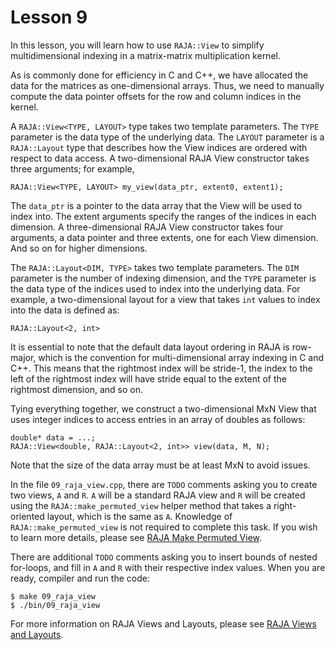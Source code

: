 # Lesson 9

In this lesson, you will learn how to use `RAJA::View` to simplify
multidimensional indexing in a matrix-matrix multiplication kernel.

As is commonly done for efficiency in C and C++, we have allocated the data for
the matrices as one-dimensional arrays. Thus, we need to manually compute the
data pointer offsets for the row and column indices in the kernel.

A `RAJA::View<TYPE, LAYOUT>` type takes two template parameters. The `TYPE`
parameter is the data type of the underlying data. The `LAYOUT` parameter
is a `RAJA::Layout` type that describes how the View indices are ordered
with respect to data access. A two-dimensional RAJA View constructor takes
three arguments; for example, 
```
RAJA::View<TYPE, LAYOUT> my_view(data_ptr, extent0, extent1);
```
The `data_ptr` is a pointer to the data array that the View will be used to
index into. The extent arguments specify the ranges of the indices in each 
dimension. A three-dimensional RAJA View constructor takes four arguments,
a data pointer and three extents, one for each View dimension. And so on for
higher dimensions.

The `RAJA::Layout<DIM, TYPE>` takes two template parameters. The `DIM` parameter
is the number of indexing dimension, and the `TYPE` parameter is the data type
of the indices used to index into the underlying data. For example, a
two-dimensional layout for a view that takes `int` values to index into the
data is defined as:
```
RAJA::Layout<2, int>
```

It is essential to note that the default data layout ordering in RAJA is
row-major, which is the convention for multi-dimensional array indexing in C
and C++. This means that the rightmost index will be stride-1, the index to
the left of the rightmost index will have stride equal to the extent of the
rightmost dimension, and so on.

Tying everything together, we construct a two-dimensional MxN View that uses
integer indices to access entries in an array of doubles as follows:

```
double* data = ...;
RAJA::View<double, RAJA::Layout<2, int>> view(data, M, N);
```
Note that the size of the data array must be at least MxN to avoid issues.

In the file `09_raja_view.cpp`, there are `TODO` comments asking you to create
two views, `A` and `R`. `A` will be a standard RAJA view and `R` will be 
created using the `RAJA::make_permuted_view` helper method that takes a
right-oriented layout, which is the same as `A`. Knowledge of 
`RAJA::make_permuted_view` is not required to complete this task. If you 
wish to learn more details, please see [RAJA Make Permuted View](https://raja.readthedocs.io/en/develop/sphinx/user_guide/feature/view.html#make-permuted-view).

There are additional `TODO` comments asking you to insert bounds of nested
for-loops, and fill in `A` and `R` with their respective index values.
When you are ready, compiler and run the code:
```
$ make 09_raja_view
$ ./bin/09_raja_view
```

For more information on RAJA Views and Layouts, please see [RAJA Views and Layouts](https://raja.readthedocs.io/en/develop/sphinx/user_guide/tutorial/view_layout.html).



